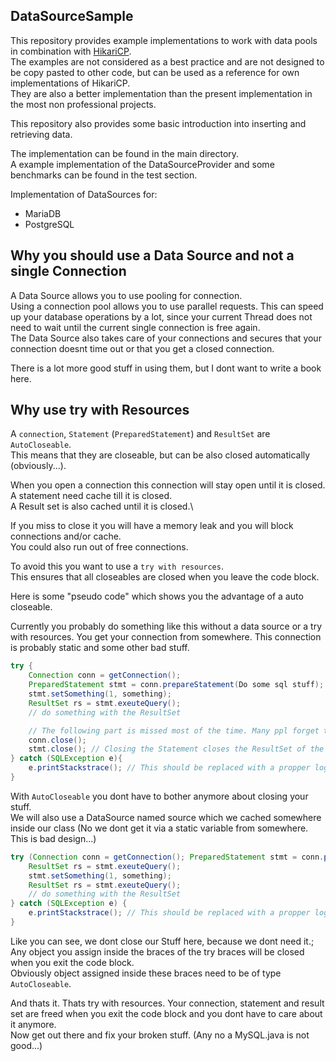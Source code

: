 ## DataSourceSample
 
This repository provides example implementations to work with data 
pools in combination with [HikariCP](https://github.com/brettwooldridge/HikariCP). \
The examples are not considered as a best practice and are not designed to be copy pasted to other code,
but can be used as a reference for own implementations of HikariCP.\
They are also a better implementation than the present implementation in the most non professional projects.

This repository also provides some basic introduction into inserting and retrieving data.

The implementation can be found in the main directory.\
A example implementation of the DataSourceProvider and some benchmarks can be found in the test section. 

Implementation of DataSources for:
- MariaDB
- PostgreSQL

## Why you should use a Data Source and not a single Connection
A Data Source allows you to use pooling for connection.\
Using a connection pool allows you to use parallel requests. This can speed up your database operations by a lot, 
since your current Thread does not need to wait until the current single connection is free again.\
The Data Source also takes care of your connections 
and secures that your connection doesnt time out or that you get a closed connection.

There is a lot more good stuff in using them, but I dont want to write a book here.

## Why use try with Resources
A `connection`, `Statement` (`PreparedStatement`) and `ResultSet` are `AutoCloseable`.\
This means that they are closeable, but can be also closed automatically (obviously...).

When you open a connection this connection will stay open until it is closed.\
A statement need cache till it is closed.\
A Result set is also cached until it is closed.\

If you miss to close it you will have a memory leak and you will block connections and/or cache.\
You could also run out of free connections.

To avoid this you want to use a `try with resources`.\
This ensures that all closeables are closed when you leave the code block.

Here is some "pseudo code" which shows you the advantage of a auto closeable.

Currently you probably do something like this without a data source or a try with resources.
You get your connection from somewhere. This connection is probably static and some other bad stuff.

```java
try {
    Connection conn = getConnection();
    PreparedStatement stmt = conn.prepareStatement(Do some sql stuff);
    stmt.setSomething(1, something);
    ResultSet rs = stmt.exeuteQuery();
    // do something with the ResultSet

    // The following part is missed most of the time. Many ppl forget to close their shit.
    conn.close();
    stmt.close(); // Closing the Statement closes the ResultSet of the statement as well. 
} catch (SQLException e){
    e.printStackstrace(); // This should be replaced with a propper logging solution. Dont do this.
}
```

With `AutoCloseable` you dont have to bother anymore about closing your stuff.\
We will also use a DataSource named source which we cached somewhere inside our class 
(No we dont get it via a static variable from somewhere. This is bad design...)

```java
try (Connection conn = getConnection(); PreparedStatement stmt = conn.prepareStatement(Do some sql stuff)) {
    ResultSet rs = stmt.exeuteQuery();
    stmt.setSomething(1, something);
    ResultSet rs = stmt.exeuteQuery();
    // do something with the ResultSet
} catch (SQLException e) {
    e.printStackstrace(); // This should be replaced with a propper logging solution. Dont do this.
}
```

Like you can see, we dont close our Stuff here, because we dont need it.;
Any object you assign inside the braces of the try braces will be closed when you exit the code block.\
Obviously object assigned inside these braces need to be of type `AutoCloseable`.

And thats it. Thats try with resources. Your connection, statement 
and result set are freed when you exit the code block and you dont have to care about it anymore.\
Now get out there and fix your broken stuff. (Any no a MySQL.java is not good...)